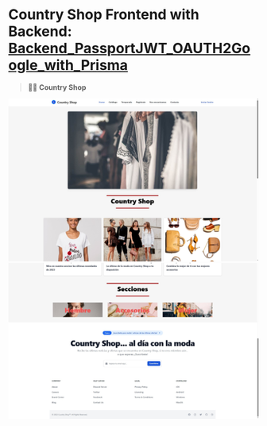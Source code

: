 # Country Shop Frontend with Backend: [Backend_PassportJWT_OAUTH2Google_with_Prisma](https://github.com/TheQuintillo/Backend_PassportJWT_OAUTH2Google_with_Prisma)

> 🧑‍🚀 **Country Shop**

![basics](/public/1.jpg)
![basics](/public/2.jpg)



